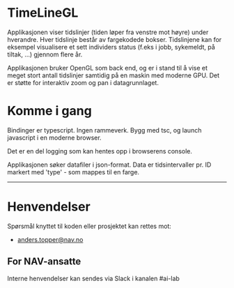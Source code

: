 TimeLineGL
==========

Applikasjonen viser tidslinjer (tiden løper fra venstre mot høyre) under hverandre. Hver tidslinje består av fargekodede bokser. Tidslinjene kan for eksempel visualisere et sett individers status (f.eks i jobb, sykemeldt, på tiltak, ...) gjennom flere år.

Applikasjonen bruker OpenGL som back end, og er i stand til å vise et meget stort antall tidslinjer samtidig på en maskin med moderne GPU.
Det er støtte for interaktiv zoom og pan i datagrunnlaget.

# Komme i gang

Bindinger er typescript. Ingen rammeverk. 
Bygg med tsc, og launch javascript i en moderne browser.

Det er en del logging som kan hentes opp i browserens console.

Applikasjonen søker datafiler i json-format. Data er tidsintervaller pr. ID markert med 'type' - som mappes til en farge.

---

# Henvendelser

Spørsmål knyttet til koden eller prosjektet kan rettes mot:

* anders.topper@nav.no

## For NAV-ansatte

Interne henvendelser kan sendes via Slack i kanalen #ai-lab
